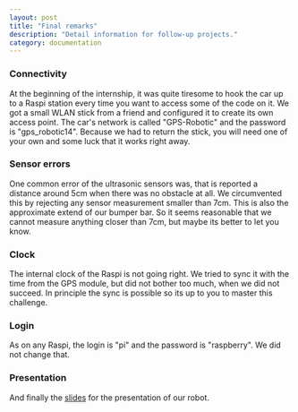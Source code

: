 ```yaml
---
layout: post
title: "Final remarks"
description: "Detail information for follow-up projects."
category: documentation
---
```


### Connectivity

At the beginning of the internship, it was quite tiresome to hook the car up to a Raspi station every time you want to access some of the code on it. We got a small WLAN stick from a friend and configured it to create its own access point. The car's network is called "GPS-Robotic" and the password is "gps_robotic14". Because we had to return the stick, you will need one of your own and some luck that it works right away.

### Sensor errors

One common error of the ultrasonic sensors was, that is reported a distance around 5cm when there was no obstacle at all. We circumvented this by rejecting any sensor measurement smaller than 7cm. This is also the approximate extend of our bumper bar. So it seems reasonable that we cannot measure anything closer than 7cm, but maybe its better to let you know.

### Clock

The internal clock of the Raspi is not going right. We tried to sync it with the time from the GPS module, but did not bother too much, when we did not succeed. In principle the sync is possible so its up to you to master this challenge.

### Login

As on any Raspi, the login is "pi" and the password is "raspberry". We did not change that.

### Presentation

And finally the <a href="https://github.com/GPS-Robotic/Motorization/blob/master/Vortrag/Vortrag.pdf">slides</a> for the presentation of our robot.

